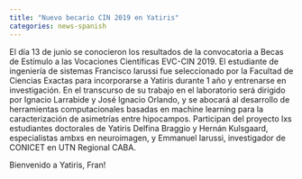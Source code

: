 ```yaml
---
title: "Nuevo becario CIN 2019 en Yatiris"
categories: news-spanish
---
```


El día 13 de junio se conocieron los resultados de la convocatoria a Becas de Estímulo a las Vocaciones Científicas EVC-CIN 2019. El estudiante de ingeniería de sistemas Francisco Iarussi fue seleccionado por la Facultad de Ciencias Exactas para incorporarse a Yatiris durante 1 año y entrenarse en investigación. En el transcurso de su trabajo en el laboratorio será dirigido por Ignacio Larrabide y José Ignacio Orlando, y se abocará al desarrollo de herramientas computacionales basadas en machine learning para la caracterización de asimetrías entre hipocampos. Participan del proyecto lxs estudiantes doctorales de Yatiris Delfina Braggio y Hernán Kulsgaard, especialistas ambxs en neuroimagen, y Emmanuel Iarussi, investigador de CONICET en UTN Regional CABA.

Bienvenido a Yatiris, Fran!